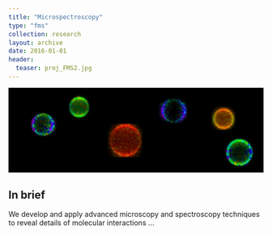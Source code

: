 ```yaml
---
title: "Microspectroscopy"
type: "fms"
collection: research
layout: archive
date: 2016-01-01
header:
  teaser: proj_FMS2.jpg
---
```


![FMS](/images/proj_FMS2.jpg)

In brief
--------
We develop and apply advanced microscopy and spectroscopy techniques to reveal details of molecular interactions ...



